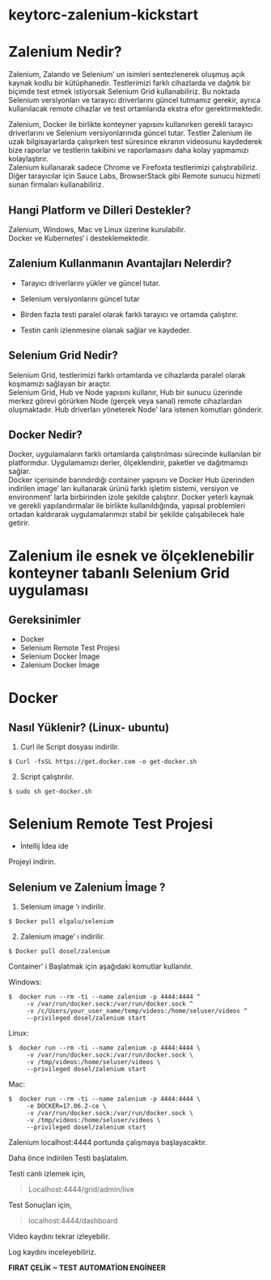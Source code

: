 # keytorc-zalenium-kickstart

# Zalenium Nedir?

Zalenium, Zalando ve Selenium’ un isimleri sentezlenerek oluşmuş açık kaynak kodlu bir kütüphanedir. Testlerimizi farklı cihazlarda ve dağıtık bir biçimde test etmek istiyorsak Selenium Grid kullanabiliriz. Bu noktada Selenium versiyonları ve tarayıcı driverlarını güncel tutmamız gerekir, ayrıca kullanılacak remote cihazlar ve test ortamlarıda ekstra efor gerektirmektedir.   

Zalenium, Docker ile birlikte konteyner yapısını kullanırken gerekli tarayıcı driverlarını ve Selenium versiyonlarınıda güncel tutar. Testler Zalenium ile uzak bilgisayarlarda çalışırken test süresince ekranın videosunu kaydederek bize raporlar ve testlerin takibini ve raporlamasını daha kolay yapmamızı kolaylaştırır.  
Zalenium kullanarak sadece Chrome ve Firefoxta testlerimizi çalıştırabiliriz. 
Diğer tarayıcılar için Sauce Labs, BrowserStack gibi Remote sunucu hizmeti sunan firmaları kullanabiliriz.

## Hangi Platform ve Dilleri Destekler?  
Zalenium, Windows, Mac ve Linux üzerine kurulabilir.  
    Docker ve Kubernetes‘ i desteklemektedir.


## Zalenium Kullanmanın Avantajları Nelerdir?

*	Tarayıcı driverlarını yükler ve güncel tutar.

*	Selenium versiyonlarını güncel tutar

*	Birden fazla testi paralel olarak farklı tarayıcı ve ortamda çalıştırır.

* Testin canlı izlenmesine olanak sağlar ve kaydeder.


## Selenium Grid Nedir?
Selenium Grid, testlerimizi farklı ortamlarda ve cihazlarda paralel olarak koşmamızı sağlayan bir araçtır.    
Selenium Grid, Hub ve Node yapısını kullanır, Hub bir sunucu üzerinde merkez görevi görürken Node (gerçek veya sanal) remote cihazlardan oluşmaktadır. Hub driverları yöneterek Node' lara istenen komutları gönderir.



## Docker Nedir?
Docker, uygulamaların farklı ortamlarda çalıştırılması sürecinde kullanılan bir platformdur. Uygulamamızı derler, ölçeklendirir, paketler ve dağıtmamızı sağlar.     
Docker içerisinde barındırdığı container yapısını ve Docker Hub üzerinden indirilen image’ ları kullanarak ürünü farklı işletim sistemi, versiyon ve environment’ larla birbirinden izole şekilde çalıştırır.
Docker yeterli kaynak ve gerekli yapılandırmalar ile birlikte kullanıldığında, yapısal problemleri ortadan kaldırarak
uygulamalarımızı stabil bir şekilde çalışabilecek hale getirir.






#  Zalenium ile esnek ve ölçeklenebilir konteyner tabanlı Selenium Grid uygulaması
## Gereksinimler

- Docker   
- Selenium Remote Test Projesi  
- Selenium Docker İmage  
- Zalenium Docker İmage


# Docker 
## Nasıl Yüklenir? (Linux- ubuntu)

1. Curl ile Script dosyası indirilir.
```
$ Curl -fsSL https://get.docker.com -o get-docker.sh
```
2. Script çalıştırılır.
```
$ sudo sh get-docker.sh
```

# Selenium Remote Test Projesi
- İntellij İdea ide

Projeyi indirin. 



## Selenium ve Zalenium İmage ?

1.	Selenium image ‘ı indirilir.
```
$ Docker pull elgalu/selenium
```
2.	Zalenium image’ ı indirilir.

```
$ Docker pull dosel/zalenium
```

 Container' i Başlatmak için aşağıdaki komutlar kullanılır.
 
 Windows:
 ```
 $  docker run --rm -ti --name zalenium -p 4444:4444 ^
      -v /var/run/docker.sock:/var/run/docker.sock ^
      -v /c/Users/your_user_name/temp/videos:/home/seluser/videos ^
      --privileged dosel/zalenium start 

 ```
 
  Linux:
 ```
 $  docker run --rm -ti --name zalenium -p 4444:4444 \
      -v /var/run/docker.sock:/var/run/docker.sock \
      -v /tmp/videos:/home/seluser/videos \
      --privileged dosel/zalenium start    

 ```
 
  Mac:
 ```
 $  docker run --rm -ti --name zalenium -p 4444:4444 \
      -e DOCKER=17.06.2-ce \
      -v /var/run/docker.sock:/var/run/docker.sock \
      -v /tmp/videos:/home/seluser/videos \
      --privileged dosel/zalenium start   

 ```
 
 Zalenium localhost:4444 portunda çalışmaya başlayacaktır.

 Daha önce indirilen Testi başlatalım. 
 
 Testi canlı izlemek için,
 >  Localhost:4444/grid/admin/live

 Test Sonuçları için,
> localhost:4444/dashboard
 
 
 Video kaydını tekrar izleyebilir.
 
 Log kaydını inceleyebiliriz.
 
 
 **FIRAT ÇELİK ~ TEST AUTOMATİON ENGİNEER**
